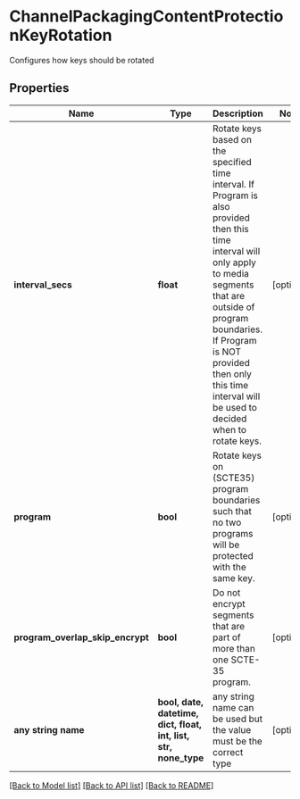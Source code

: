 # ChannelPackagingContentProtectionKeyRotation

Configures how keys should be rotated

## Properties
Name | Type | Description | Notes
------------ | ------------- | ------------- | -------------
**interval_secs** | **float** | Rotate keys based on the specified time interval. If Program is also provided then this time interval will only apply to media segments that are outside of program boundaries. If Program is NOT provided then only this time interval will be used to decided when to rotate keys. | [optional] 
**program** | **bool** | Rotate keys on (SCTE35) program boundaries such that no two programs will be protected with the same key. | [optional] 
**program_overlap_skip_encrypt** | **bool** | Do not encrypt segments that are part of more than one SCTE-35 program. | [optional] 
**any string name** | **bool, date, datetime, dict, float, int, list, str, none_type** | any string name can be used but the value must be the correct type | [optional]

[[Back to Model list]](../README.md#documentation-for-models) [[Back to API list]](../README.md#documentation-for-api-endpoints) [[Back to README]](../README.md)


